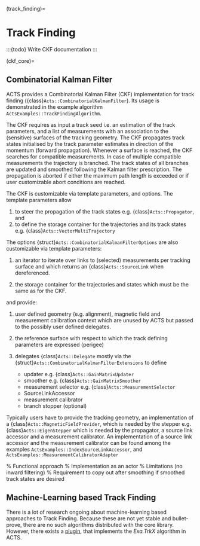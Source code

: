 (track_finding)=
# Track Finding

:::{todo}
Write CKF documentation
:::

(ckf_core)=
## Combinatorial Kalman Filter

ACTS provides a Combinatorial Kalman Filter (CKF) implementation for track finding
({class}`Acts::CombinatorialKalmanFilter`). Its usage is demonstrated in the
example algorithm `ActsExamples::TrackFindingAlgorithm`.

The CKF requires as input a track seed i.e. an estimation of the track parameters,
and a list of measurements with an association to the (sensitive) surfaces of the
tracking geometry. The CKF propagates track states initialised by the track
parameter estimates in direction of the momentum (forward propagation). Whenever
a surface is reached, the CKF searches for compatible measurements. In case of multiple
compatible measurements the trajectory is branched. The track states of all
branches are updated and smoothed following the Kalman filter prescription. The
propagation is aborted if either the maximum path length is exceeded or if user
customizable abort conditions are reached.

The CKF is customizable via template parameters, and options. The template parameters
allow

1. to steer the propagation of the track states e.g. {class}`Acts::Propagator`, and
2. to define the storage container for the trajectories and its track states
   e.g. {class}`Acts::VectorMultiTrajectory`

The options {struct}`Acts::CombinatorialKalmanFilterOptions` are also customizable via
template parameters:

1. an iterator to iterate over links to (selected) measurements per tracking
   surface and which returns an {class}`Acts::SourceLink` when dereferenced.

2. the storage container for the trajectories and states which must be the same as
   for the CKF.

and provide:

1. user defined geometry (e.g. alignment), magnetic field and measurement
   calibration context which are unused by ACTS but passed to the possibly
   user defined delegates.

2. the reference surface with respect to which the track defining parameters are
   expressed (perigee)

3. delegates {class}`Acts::Delegate` mostly via the
   {struct}`Acts::CombinatorialKalmanFilterExtensions` to define
   - updater e.g. {class}`Acts::GainMatrixUpdater`
   - smoother e.g. {class}`Acts::GainMatrixSmoother`
   - measurement selector e.g. {class}`Acts::MeasurementSelector`
   - SourceLinkAccessor
   - measurement calibrator
   - branch stopper (optional)

Typically users have to provide the tracking geometry, an implementation of a
{class}`Acts::MagneticFieldProvider`, which is needed by the stepper
e.g. {class}`Acts::EigenStepper` which is needed by the propagator, a
source link accessor and a measurement calibrator. An implementation of a source link
accessor and the measurement calibrator can be found among the examples
`ActsExamples::IndexSourceLinkAccessor`, and `ActsExamples::MeasurementCalibratorAdapter`


% Functional approach
% Implementation as an actor
% Limitations (no inward filtering)
% Requirement to copy out after smoothing if smoothed track states are desired

## Machine-Learning based Track Finding

There is a lot of research ongoing about machine-learning based approaches to Track Finding. Because these are not yet stable and bullet-prove, there are no such algorithms distributed with the core library. However, there exists a [plugin](exatrkxplugin), that implements the *Exa.TrkX* algorithm in ACTS.
